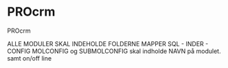 # PROcrm
PROcrm

ALLE MODULER SKAL INDEHOLDE FOLDERNE MAPPER
SQL - INDER - CONFIG 
MOLCONFIG og SUBMOLCONFIG skal indholde NAVN på modulet. samt on/off line 

